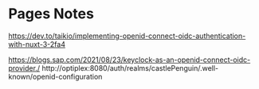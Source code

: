 # Pages Notes
https://dev.to/taikio/implementing-openid-connect-oidc-authentication-with-nuxt-3-2fa4

https://blogs.sap.com/2021/08/23/keyclock-as-an-openid-connect-oidc-provider./
http://optiplex:8080/auth/realms/castlePenguin/.well-known/openid-configuration
